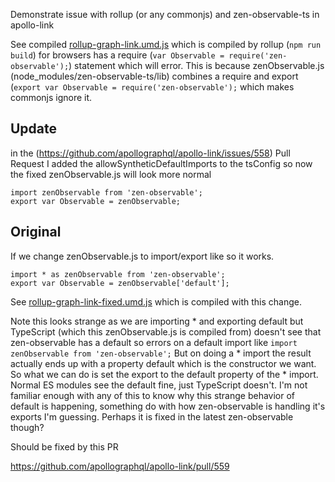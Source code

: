Demonstrate issue with rollup (or any commonjs) and zen-observable-ts in apollo-link

See compiled [rollup-graph-link.umd.js](https://github.com/acoreyj/apollo-link-observable-rollup-issue/blob/master/rollup-graph-link.umd.js) which is compiled by rollup (`npm run build`) for browsers has a require (`var Observable = require('zen-observable');`) statement which will error. This is because zenObservable.js (node_modules/zen-observable-ts/lib) combines a require and export (`export var Observable = require('zen-observable');` which makes commonjs ignore it.



## Update 

in the (https://github.com/apollographql/apollo-link/issues/558) Pull Request I added the allowSyntheticDefaultImports to the tsConfig so now the fixed zenObservable.js will look more normal

```
import zenObservable from 'zen-observable';
export var Observable = zenObservable;
```


## Original

If we change zenObservable.js to import/export like so it works.

```
import * as zenObservable from 'zen-observable';
export var Observable = zenObservable['default'];
```

See [rollup-graph-link-fixed.umd.js](https://github.com/acoreyj/apollo-link-observable-rollup-issue/blob/master/rollup-graph-link-fixed.umd.js) which is compiled with this change.

Note this looks strange as we are importing * and exporting default but TypeScript (which this zenObservable.js is compiled from) doesn't see that zen-observable has a default so errors on a default import like `import zenObservable from 'zen-observable';`
But on doing a * import the result actually ends up with a property default which is the constructor we want. So what we can do is set the export to the default property of the * import. Normal ES modules see the default fine, just TypeScript doesn't. I'm not familiar enough with any of this to know why this strange behavior of default is happening, something do with how zen-observable is handling it's exports I'm guessing. Perhaps it is fixed in the latest zen-observable though? 

Should be fixed by this PR

https://github.com/apollographql/apollo-link/pull/559
